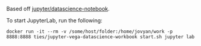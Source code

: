Based off [jupyter/datascience-notebook](https://github.com/jupyter/docker-stacks/tree/master/datascience-notebook).

To start JupyterLab, run the following:
```
docker run -it --rm -v /some/host/folder:/home/jovyan/work -p 8888:8888 ties/jupyter-vega-datascience-workbook start.sh jupyter lab
```
